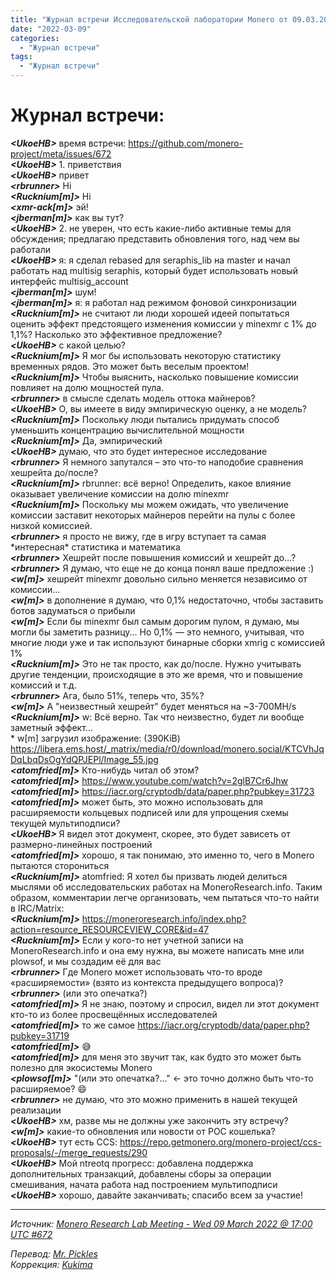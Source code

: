 ```yaml
---
title: "Журнал встречи Исследовательской лаборатории Monero от 09.03.2022"
date: "2022-03-09"
categories:
  - "Журнал встречи"
tags:
  - "Журнал встречи"
---
```


# Журнал встречи:

_**\<UkoeHB>**_ время встречи: https://github.com/monero-project/meta/issues/672  
_**\<UkoeHB>**_ 1. приветствия  
_**\<UkoeHB>**_ привет  
_**\<rbrunner>**_ Hi  
_**\<Rucknium[m]>**_ Hi  
_**\<xmr-ack[m]>**_ эй!  
_**\<jberman[m]>**_ как вы тут?  
_**\<UkoeHB>**_ 2. не уверен, что есть какие-либо активные темы для обсуждения; предлагаю представить обновления того, над чем вы работали  
_**\<UkoeHB>**_ я: я сделал rebased для seraphis_lib на master и начал работать над multisig seraphis, который будет использовать новый интерфейс multisig_account  
_**\<jberman[m]>**_ шум!  
_**\<jberman[m]>**_ я: я работал над режимом фоновой синхронизации  
_**\<Rucknium[m]>**_ не считают ли люди хорошей идеей попытаться оценить эффект предстоящего изменения комиссии у minexmr с 1% до 1,1%? Насколько это эффективное предложение?  
_**\<UkoeHB>**_ с какой целью?  
_**\<Rucknium[m]>**_ Я мог бы использовать некоторую статистику временных рядов. Это может быть веселым проектом!  
_**\<Rucknium[m]>**_ Чтобы выяснить, насколько повышение комиссии повлияет на долю мощностей пула.  
_**\<rbrunner>**_ в смысле сделать модель оттока майнеров?  
_**\<UkoeHB>**_ О, вы имеете в виду эмпирическую оценку, а не модель?  
_**\<Rucknium[m]>**_ Поскольку люди пытались придумать способ уменьшить концентрацию вычислительной мощности  
_**\<Rucknium[m]>**_ Да, эмпирический  
_**\<UkoeHB>**_ думаю, что это будет интересное исследование  
_**\<rbrunner>**_ Я немного запутался – это что-то наподобие сравнения хешрейта до/после?  
_**\<Rucknium[m]>**_ rbrunner: всё верно! Определить, какое влияние оказывает увеличение комиссии на долю minexmr  
_**\<Rucknium[m]>**_ Поскольку мы можем ожидать, что увеличение комиссии заставит некоторых майнеров перейти на пулы с более низкой комиссией.  
_**\<rbrunner>**_ я просто не вижу, где в игру вступает та самая \*интересная\* статистика и математика  
_**\<rbrunner>**_ Хешрейт после повышения комиссий и хешрейт до...?  
_**\<rbrunner>**_ Я думаю, что еще не до конца понял ваше предложение :)  
_**\<w[m]>**_ хешрейт minexmr довольно сильно меняется независимо от комиссии...  
_**\<w[m]>**_ в дополнение я думаю, что 0,1% недостаточно, чтобы заставить ботов задуматься о прибыли  
_**\<w[m]>**_ Если бы minexmr был самым дорогим пулом, я думаю, мы могли бы заметить разницу... Но 0,1% — это немного, учитывая, что многие люди уже и так используют бинарные сборки xmrig с комиссией 1%  
_**\<Rucknium[m]>**_ Это не так просто, как до/после. Нужно учитывать другие тенденции, происходящие в это же время, что и повышение комиссий и т.д.  
_**\<rbrunner>**_ Ага, было 51%, теперь что, 35%?  
_**\<w[m]>**_ А "неизвестный хешрейт" будет меняться на ~3-700MH/s  
_**\<Rucknium[m]>**_ w: Всё верно. Так что неизвестно, будет ли вообще заметный эффект...  
\* w[m] загрузил изображение: (390KiB) https://libera.ems.host/_matrix/media/r0/download/monero.social/KTCVhJqDqLbqDsOgYdQPJEPl/Image_55.jpg  
_**\<atomfried[m]>**_ Кто-нибудь читал об этом?  
_**\<atomfried[m]>**_ https://www.youtube.com/watch?v=2glB7Cr6Jhw  
_**\<atomfried[m]>**_ https://iacr.org/cryptodb/data/paper.php?pubkey=31723  
_**\<atomfried[m]>**_ может быть, это можно использовать для расширяемости кольцевых подписей или для упрощения схемы текущей мультиподписи?  
_**\<UkoeHB>**_ Я видел этот документ, скорее, это будет зависеть от размерно-линейных построений  
_**\<atomfried[m]>**_ хорошо, я так понимаю, это именно то, чего в Monero пытаются сторониться  
_**\<Rucknium[m]>**_ atomfried: Я хотел бы призвать людей делиться мыслями об исследовательских работах на MoneroResearch.info. Таким образом, комментарии легче организовать, чем пытаться что-то найти в IRC/Matrix:  
_**\<Rucknium[m]>**_ https://moneroresearch.info/index.php?action=resource_RESOURCEVIEW_CORE&id=47  
_**\<Rucknium[m]>**_ Если у кого-то нет учетной записи на MoneroResearch.info и она ему нужна, вы можете написать мне или plowsof, и мы создадим её для вас  
_**\<rbrunner>**_ Где Monero может использовать что-то вроде «расширяемости» (взято из контекста предыдущего вопроса)?  
_**\<rbrunner>**_ (или это опечатка?)  
_**\<atomfried[m]>**_ Я не знаю, поэтому и спросил, видел ли этот документ кто-то из более просвещённых исследователей  
_**\<atomfried[m]>**_ то же самое https://iacr.org/cryptodb/data/paper.php?pubkey=31719  
_**\<atomfried[m]>**_ 😅  
_**\<atomfried[m]>**_ для меня это звучит так, как будто это может быть полезно для экосистемы Monero  
_**\<plowsof[m]>**_ <rbrunner> "(или это опечатка?..." <- это точно должно быть что-то расширяемое? 😄  
_**\<rbrunner>**_ не думаю, что это можно применить в нашей текущей реализации  
_**\<UkoeHB>**_ хм, разве мы не должны уже закончить эту встречу?  
_**\<w[m]>**_ какие-то обновления или новости от POC кошелька?  
_**\<UkoeHB>**_ тут есть CCS: https://repo.getmonero.org/monero-project/ccs-proposals/-/merge_requests/290  
_**\<UkoeHB>**_ Мой ntreotq прогресс: добавлена поддержка дополнительных транзакций, добавлены сборы за операции смешивания, начата работа над построением мультиподписи  
_**\<UkoeHB>**_ хорошо, давайте заканчивать; спасибо всем за участие!  

---  

_Источник: [Monero Research Lab Meeting - Wed 09 March 2022 @ 17:00 UTC #672](https://github.com/monero-project/meta/issues/672)_

_Перевод: [Mr. Pickles](https://t.me/v1docq47)_  
_Коррекция: [Kukima](https://t.me/Kukima)_  
